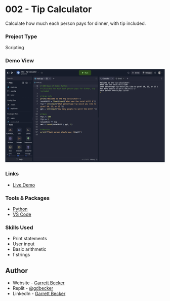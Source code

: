 # 002 - Tip Calculator

Calculate how much each person pays for dinner, with tip included.

### Project Type

Scripting

### Demo View

![](./002-tip-calculator.jpg)

### Links

- [Live Demo](https://replit.com/@gdbecker/002-Tip-Calculator)

### Tools & Packages

- [Python](https://www.python.org)
- [VS Code](https://code.visualstudio.com)

### Skills Used

- Print statements
- User input
- Basic arithmetic
- f strings

## Author

- Website - [Garrett Becker]()
- Replit - [@gdbecker](https://replit.com/@gdbecker)
- LinkedIn - [Garrett Becker](https://www.linkedin.com/in/garrett-becker-923b4a106/)